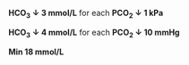 **HCO<sub>3</sub> ↓ 3 mmol/L** for each **PCO<sub>2</sub> ↓ 1 kPa**

**HCO<sub>3</sub> ↓ 4 mmol/L** for each **PCO<sub>2</sub> ↓ 10 mmHg**

**Min 18 mmol/L**
